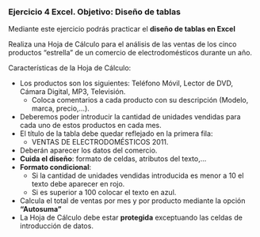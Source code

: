 ### Ejercicio 4 Excel. Objetivo: Diseño de tablas

Mediante este ejercicio podrás practicar el  **diseño de tablas en Excel**

Realiza una Hoja de Cálculo para el análisis de las ventas de los cinco productos “estrella” de un comercio de electrodomésticos durante un año.

Características de la Hoja de Cálculo:

-   Los productos son los siguientes: Teléfono Móvil, Lector de DVD, Cámara Digital, MP3, Televisión.
    -   Coloca comentarios a cada producto con su descripción (Modelo, marca, precio,…).
-   Deberemos poder introducir la cantidad de unidades vendidas para cada uno de estos productos en cada mes.
-   El título de la tabla debe quedar reflejado en la primera fila:
    -   VENTAS DE ELECTRODOMÉSTICOS 2011.
-   Deberán aparecer los datos del comercio.
-   **Cuida el diseño**: formato de celdas, atributos del texto,…
-   **Formato condicional**:
    -   Si la cantidad de unidades vendidas introducida es menor a 10 el texto debe aparecer en rojo.
    -   Si es superior a 100 colocar el texto en azul.
-   Calcula el total de ventas por mes y por producto mediante la opción **“Autosuma”**
-   La Hoja de Cálculo debe estar **protegida** exceptuando las celdas de introducción de datos.
<!--stackedit_data:
eyJoaXN0b3J5IjpbLTEzMzU3NjQ2MTAsMTE3ODY4MzQ5XX0=
-->